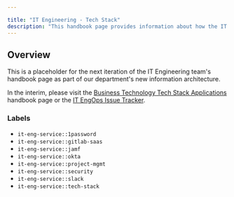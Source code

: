 ```yaml
---

title: "IT Engineering - Tech Stack"
description: "This handbook page provides information about how the IT Engineering sub-department implements and supports the GitLab's tech stack applications."
---
```








## Overview

This is a placeholder for the next iteration of the IT Engineering team's handbook page as part of our department's new information architecture.

In the interim, please visit the [Business Technology Tech Stack Applications](/handbook/business-technology/tech-stack-applications/) handbook page or the [IT EngOps Issue Tracker](https://gitlab.com/gitlab-com/business-technology/engineering/operations/issue-tracker/-/issues).

### Labels

  - `it-eng-service::1password`
  - `it-eng-service::gitlab-saas`
  - `it-eng-service::jamf`
  - `it-eng-service::okta`
  - `it-eng-service::project-mgmt`
  - `it-eng-service::security`
  - `it-eng-service::slack`
  - `it-eng-service::tech-stack`

